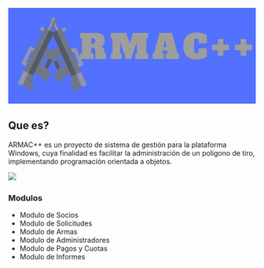 ![alt text](https://github.com/Emi-R/ARMAC2/blob/main/logo.jpg?raw=true)

##  Que es?
ARMAC++ es un proyecto de sistema de gestión para la plataforma Windows, cuya finalidad es facilitar la administración de un polígono de tiro, implementando programación orientada a objetos.

 ![](https://img.shields.io/github/release/pandao/editor.md.svg)

### Modulos

- Modulo de Socios
- Modulo de Solicitudes
- Modulo de Armas
- Modulo de Administradores
- Modulo de Pagos y Cuotas
- Modulo de Informes
